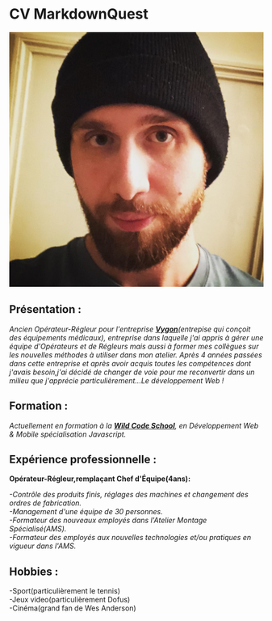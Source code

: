 # CV MarkdownQuest

![](photo/Photo-Profil.jpg)


## Présentation :

_Ancien Opérateur-Régleur pour l'entreprise [**Vygon**](www.vygon.com)(entrepise qui conçoit des équipements médicaux), entreprise dans laquelle j'ai appris à gérer une équipe d'Opérateurs et de Régleurs mais aussi à former mes collègues sur les nouvelles méthodes à utiliser dans mon atelier. Après 4 années passées dans cette entreprise et après avoir acquis toutes les compétences dont j'avais besoin,j'ai décidé de changer de voie pour me reconvertir dans un milieu que j'apprécie particulièrement...Le développement Web !_

## Formation :

_Actuellement en formation à la [**Wild Code School**](https://www.wildcodeschool.com/fr-FR), en Développement Web & Mobile spécialisation Javascript._

## Expérience professionnelle :

**Opérateur-Régleur,remplaçant Chef d'Équipe(4ans):**

_-Contrôle des produits finis, réglages des machines et changement des ordres de fabrication.  
-Management d'une équipe de 30 personnes.  
-Formateur des nouveaux employés dans l'Atelier Montage Spécialisé(AMS).  
-Formateur des employés aux nouvelles technologies et/ou pratiques  en vigueur dans l'AMS._
  

## Hobbies :

-Sport(particulièrement le tennis)  
-Jeux video(particulièrement Dofus)  
-Cinéma(grand fan de Wes Anderson)  